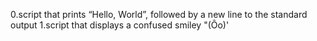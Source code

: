 0.script that prints “Hello, World”, followed by a new line to the standard output
1.script that displays a confused smiley "(Ôo)'
